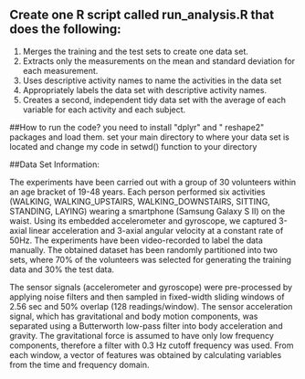 ## Create one R script called run_analysis.R that does the following:
 1. Merges the training and the test sets to create one data set.
 2. Extracts only the measurements on the mean and standard deviation for each measurement.
 3. Uses descriptive activity names to name the activities in the data set
 4. Appropriately labels the data set with descriptive activity names.
 5. Creates a second, independent tidy data set with the average of each variable for each activity and each subject.
 
 ##How to run the code?
 you need to install "dplyr" and " reshape2" packages and load them.
 set your main directory to where your data set is located and change my code in setwd() function to your directory
 
 ##Data Set Information:

The experiments have been carried out with a group of 30 volunteers within an age bracket of 19-48 years.
Each person performed six activities (WALKING, WALKING_UPSTAIRS, WALKING_DOWNSTAIRS, SITTING, STANDING, LAYING) wearing a smartphone (Samsung Galaxy S II) on the waist.
Using its embedded accelerometer and gyroscope, we captured 3-axial linear acceleration and 3-axial angular velocity at a constant rate of 50Hz.
The experiments have been video-recorded to label the data manually. The obtained dataset has been randomly partitioned into two sets, 
where 70% of the volunteers was selected for generating the training data and 30% the test data. 

The sensor signals (accelerometer and gyroscope) were pre-processed by applying noise filters and then sampled in fixed-width sliding windows of 2.56 sec and 50% overlap (128 readings/window). 
The sensor acceleration signal, which has gravitational and body motion components, was separated using a Butterworth low-pass filter into body acceleration and gravity. The gravitational force is assumed to have only low frequency components, therefore a filter with 0.3 Hz cutoff frequency was used. From each window, a vector of features was obtained by calculating variables from the time and frequency domain.
